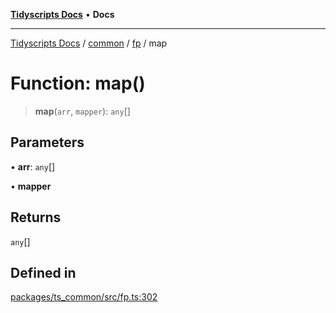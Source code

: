 [**Tidyscripts Docs**](../../../../../README.md) • **Docs**

***

[Tidyscripts Docs](../../../../../globals.md) / [common](../../../README.md) / [fp](../README.md) / map

# Function: map()

> **map**(`arr`, `mapper`): `any`[]

## Parameters

• **arr**: `any`[]

• **mapper**

## Returns

`any`[]

## Defined in

[packages/ts\_common/src/fp.ts:302](https://github.com/sheunaluko/tidyscripts/blob/master/packages/ts_common/src/fp.ts#L302)
